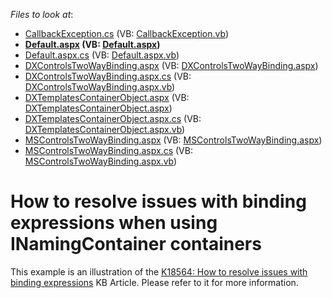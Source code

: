 <!-- default file list -->
*Files to look at*:

* [CallbackException.cs](./CS/WebSite/App_Code/CallbackException.cs) (VB: [CallbackException.vb](./VB/WebSite/App_Code/CallbackException.vb))
* **[Default.aspx](./CS/WebSite/Default.aspx) (VB: [Default.aspx](./VB/WebSite/Default.aspx))**
* [Default.aspx.cs](./CS/WebSite/Default.aspx.cs) (VB: [Default.aspx.vb](./VB/WebSite/Default.aspx.vb))
* [DXControlsTwoWayBinding.aspx](./CS/WebSite/DXControlsTwoWayBinding.aspx) (VB: [DXControlsTwoWayBinding.aspx](./VB/WebSite/DXControlsTwoWayBinding.aspx))
* [DXControlsTwoWayBinding.aspx.cs](./CS/WebSite/DXControlsTwoWayBinding.aspx.cs) (VB: [DXControlsTwoWayBinding.aspx.vb](./VB/WebSite/DXControlsTwoWayBinding.aspx.vb))
* [DXTemplatesContainerObject.aspx](./CS/WebSite/DXTemplatesContainerObject.aspx) (VB: [DXTemplatesContainerObject.aspx](./VB/WebSite/DXTemplatesContainerObject.aspx))
* [DXTemplatesContainerObject.aspx.cs](./CS/WebSite/DXTemplatesContainerObject.aspx.cs) (VB: [DXTemplatesContainerObject.aspx.vb](./VB/WebSite/DXTemplatesContainerObject.aspx.vb))
* [MSControlsTwoWayBinding.aspx](./CS/WebSite/MSControlsTwoWayBinding.aspx) (VB: [MSControlsTwoWayBinding.aspx](./VB/WebSite/MSControlsTwoWayBinding.aspx))
* [MSControlsTwoWayBinding.aspx.cs](./CS/WebSite/MSControlsTwoWayBinding.aspx.cs) (VB: [MSControlsTwoWayBinding.aspx.vb](./VB/WebSite/MSControlsTwoWayBinding.aspx.vb))
<!-- default file list end -->
# How to resolve issues with binding expressions when using INamingContainer containers


<p>This example is an illustration of the <a href="https://www.devexpress.com/Support/Center/p/K18564">K18564: How to resolve issues with binding expressions</a> KB Article. Please refer to it for more information.</p>

<br/>



